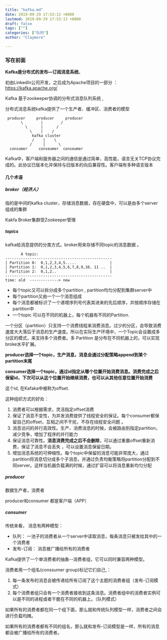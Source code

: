 ```yaml
---
title: "kafka.md"
date: 2019-09-29 17:53:13 +0800
lastmod: 2019-09-29 17:53:13 +0800
draft: false
tags: [""]
categories: ["队列"]
author: "Claymore"

---
```



### 写在前面

**Kafka是分布式的发布—订阅消息系统**。

初由LinkedIn公司开发，之后成为Apache项目的一部分 ：https://kafka.apache.org/

Kafka 基于zookeeper协调的分布式消息队列系统 ,



分布式消息系统kafka提供了一个生产者、缓冲区、消费者的模型 

```
 producer     producer     producer
	   \	    |	     /
	     \	    |	   /
	       \	|	 /
	    	kafka cluster
	    	/    |    \
	       /     |	    \
  consumer     conseumer  conseumer
```

Kafka中，客户端和服务器之间的通信是通过简单，高性能，语言无关TCP协议完成的。此协议已版本化并保持与旧版本的向后兼容性。客户端有多种语言版本



#### 几个术语

##### broker（经济人）

指的是中间的kafka cluster，存储消息数据，存在硬盘中，可以是由多个server组成的集群 

Kakfa Broker集群受Zookeeper管理 



##### topics 

kafka给消息提供的分类方式。broker用来存储不同topic的消息数据 。

```
       A topic:
------------------------------------------------
| Partition 0:  0,1,2,3,4,5.....               |
| Partition 1:  0,1,2,3,4,5,6,7,8,9,10, 11 ..  |
| Partition 2:  0,1,2..                        |
------------------------------------------------
time: old  -------------> new
```

* 每个topic又可以拆分成多个partition , partition均匀分配到集群server中 
* 每个partition又由一个一个消息组成 
* 每个消息都被标识了一个递增序列号代表其进来的先后顺序，并按顺序存储在partition中 
* 一个topic 可以在不同的机器上，每个机器有不同的Partition.

一个分区（partition）只支持一个消费线程来消费消息。过少的分区，会导致消费速度大大落后于消息的生产速度。所以在实际生产环境中，一个Topic会设置成多分区的模式，来支持多个消费者。多 Partition 是分布在不同机器上的，可以实现broke水平扩展。



**producer选择一个topic，生产消息，消息会通过分配策略append到某个partition末尾** 

**consumer选择一个topic，通过id指定从哪个位置开始消费消息。消费完成之后保留id，下次可以从这个位置开始继续消费，也可以从其他任意位置开始消费** 

这个id, 在Kafaka中被称为offset.



这种组织方式的好处：

1. 消费者可以根据需求，灵活指定offset消费
2. 保证了消息不变性，为并发消费提供了线程安全的保证。每个consumer都保留自己的offset，互相之间不干扰，不存在线程安全问题 。
3. 消息访问的并行高效性。生产、消费消息的时候，会被路由到指定partition，减少竞争，增加了程序的并行能力 
4. 保证消息可靠性。**消息消费完成之后不会删除**，可以通过重置offset重新消费，保证了消息不会丢失 ，可以设置消息保留日期。
5. 增加消息系统的可伸缩性。每个topic中保留的消息可能非常庞大，通过partition将消息切分成多个子消息，并通过负责均衡策略将partition分配到不同server。这样当机器负载满的时候，通过扩容可以将消息重新均匀分配 



##### producer

数据生产者，消费者

producer和consumer 都是客户端（APP）



##### consumer

传统来看， 消息有两种模型：

* 队列： 一池子的消费者从一个server中读取消息，每条消息只被发给其中的一个消费者
* 发布-订阅： 消息被广播给所有的消费者

Kafka提供了一个单消费者的抽象--消费者组，它可以同时兼容两种模型。

消费者用一个组名(conssumer group)标记它们自己,：

1. 每一条发布的消息会被传递给所有订阅了这个主题的消费者组（发布-订阅模式）
2. 每个消费者组只会有一个消费者接收到这条消息。消费者组中的消费者实例可以是不同的进程或者干脆在不同的机器上。（队列模式）



如果所有的消费者都在同一个组下面，那么就和传统队列模型一样，消费者之间会进行负载均摊。

如果所有的消费者都有不同的组名，那么就和发布-订阅模型是一样，所有的消息都会被广播给所有的消费者。


